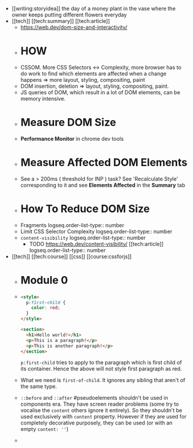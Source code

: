 - [[writing:storyidea]] the day of a money plant in the vase where the owner keeps putting different flowers everyday
- [[tech]] [[tech:summary]] [[tech:article]]
	- https://web.dev/dom-size-and-interactivity/
	- # HOW
	- CSSOM. More CSS Selectors <-> Complexity, more browser has to do work to find which elements are affected when a change happens => more layout, styling, compositing, paint
	- DOM insertion, deletion => layout, styling, compositing, paint.
	- JS queries of DOM, which result in a lot of DOM elements, can be memory intensive.
	- # Measure DOM Size
	- **Performance Monitor** in chrome dev tools
	- # Measure Affected DOM Elements
	- See a > 200ms ( threshold for INP ) task? See 'Recalculate Style' corresponding to it and see **Elements Affected** in the **Summary** tab
	- # How To Reduce DOM Size
	- Fragments
	  logseq.order-list-type:: number
	- Limit CSS Selector Complexity
	  logseq.order-list-type:: number
	- `content-visibility`
	  logseq.order-list-type:: number
		- TODO https://web.dev/content-visibility/ [[tech:article]]
		  logseq.order-list-type:: number
- [[tech]] [[tech:course]] [[css]] [[course:cssforjs]]
	- # Module 0
	- ```html
	  <style>
	    p:first-child {
	      color: red;
	    }
	  </style>
	  
	  <section>
	    <h1>Hello world!</h1>
	    <p>This is a paragraph!</p>
	    <p>This is another paragraph!</p>
	  </section>
	  ```
	  
	  `p:first-child` tries to apply to the paragraph which is first child of its container. Hence the above will not style first paragraph as red.
	- What we need is `first-of-child`. It ignores any sibling that aren't of the same type.
	- `::before` and `::after` #pseudoelements shouldn't be used in components era. They have screen reader problems (some try to vocalise the `content` others ignore it entirely). So they shouldn't be used exclusively with `content` property. However if they are used for completely decorative purposely, they can be used (or with an empty `content: ''`)
	-